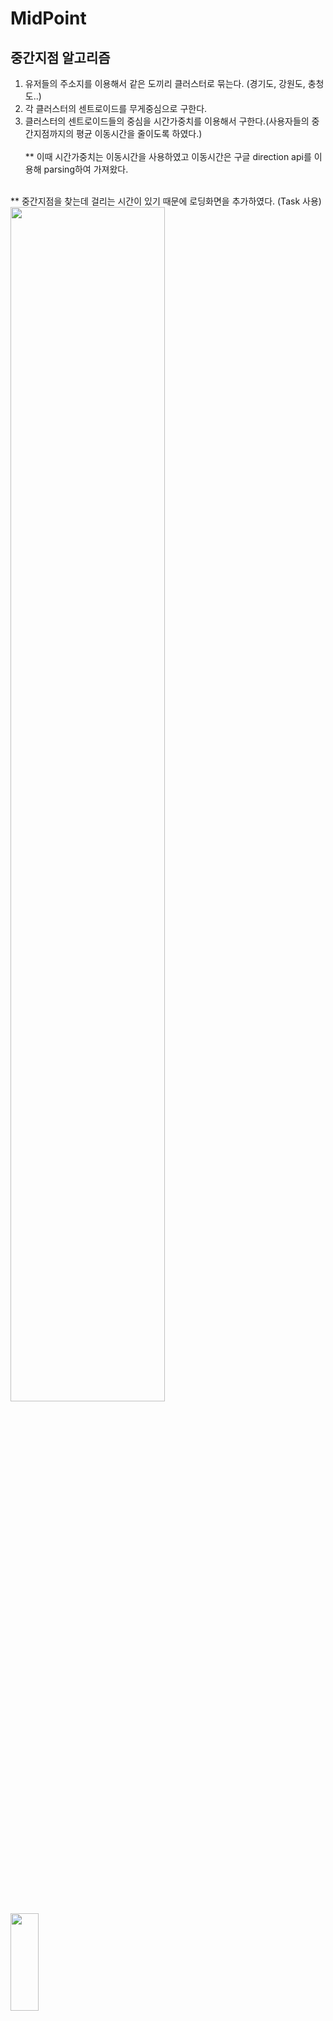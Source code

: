 # MidPoint


## 중간지점 알고리즘 ## 
1. 유저들의 주소지를 이용해서 같은 도끼리 클러스터로 묶는다. (경기도, 강원도, 충청도..)
2. 각 클러스터의 센트로이드를 무게중심으로 구한다.
3. 클러스터의 센트로이드들의 중심을 시간가중치를 이용해서 구한다.(사용자들의 중간지점까지의 평균 이동시간을 줄이도록 하였다.)<br/>  
   ** 이때 시간가중치는 이동시간을 사용하였고 이동시간은 구글 direction api를 이용해 parsing하여 가져왔다.
<br/>  
** 중간지점을 찾는데 걸리는 시간이 있기 때문에 로딩화면을 추가하였다. (Task 사용)
<br/>  
<img src="https://user-images.githubusercontent.com/48446896/100689359-a8e4af80-33c7-11eb-8d9a-5383018d232a.jpeg" width="70%" height="70%"></img>
<img src = "https://user-images.githubusercontent.com/48446896/100689365-abdfa000-33c7-11eb-945f-7f4f7c5c8f2d.jpeg" width="30%" height="20%"></img>

<br/><br/>

<br/><br/>
* 은아,윤지언니 코드 합침<br/>  
* 아직 그라함에서 무게중심 구하는 건 안들어가있음

<br/><br/>

## 할일 ##
- 중간지점 초기값 => 무게중심으로 지정
- 최적의 경로를 판단하는 기준 정확히 세우기
- 다각형 안에 중간지점이 안들어갔을 때 어떻게 다시 지정할지 생각해보기



## 실행
#### __사용된 임의의 지점들 (5개)__
  + 서울시립대 : 37.58410374069874, 127.0587985551473
  + 포천(우리집) : 37.82172487893991, 127.13050335515426
  + 신길동(영등포구):37.50839652592737, 126.91826738212885
  + 홍대입구역 : 37.55768857834483, 126.92444543977771
  + 강남역 : 37.50209960522367, 127.02698624767761
  
#### __임의의 중간지점 (나중에 무게중심으로 설정)__
  + 시청역 : 37.56593052663891, 126.97680764976288
<br/>

### __결과__
* 중간지점 : 37.57243738262421,127.00038265832427
<br/>
<img src="https://user-images.githubusercontent.com/48446896/97246617-19d0fe80-1841-11eb-96f2-096ab9fbb35f.png" width="70%" height="70%"></img>
<img src = "https://user-images.githubusercontent.com/48446896/97246622-1b9ac200-1841-11eb-8f28-4d9c74956a80.jpeg" width="30%" height="20%"></img>

------------
### __참고__
<br/><br/>
<img src = "https://user-images.githubusercontent.com/48446896/97247599-54d43180-1843-11eb-9144-a1bf56a053af.png" width="50%" height="50%"></img>




